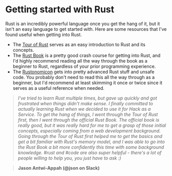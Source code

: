 # Getting started with Rust

Rust is an incredibly powerful language once you get the hang of it, but it isn't an easy language to get started with. Here are some resources that I've found useful when getting into Rust. 

- The [Tour of Rust](https://tourofrust.com/) serves as an easy introduction to Rust and its concepts.
- The [Rust Book](https://doc.rust-lang.org/book/) is a pretty good crash course for getting into Rust, and I'd highly recommend reading all the way through the book as a beginner to Rust, regardless of your prior programming experience.
- The [Rustonomicon](https://doc.rust-lang.org/nomicon/) gets into pretty advanced Rust stuff and unsafe code. You probably don't need to read this all the way through as a beginner, but I'd recommend at least skimming it once or twice since it serves as a useful reference when needed.

> *I've tried to learn Rust multiple times, but gave up quickly and got frustrated when things didn't make sense. I finally committed to actually learning Rust when we decided to use it for Hack as a Service. To get the hang of things, I went through the Tour of Rust first, then I went through the official Rust Book. The official book is really good, but it was really hard for me to get a grasp of those initial concepts, especially coming from a web development background. Going through the Tour of Rust first helped me to get the basics and get a bit familiar with Rust's memory model, and I was able to go into the Rust Book a bit more confidently this time with some background knowledge. #rust and #code are also super helpful - there's a lot of people willing to help you, you just have to ask :)*

> __Jason Antwi-Appah (@json on Slack)__
